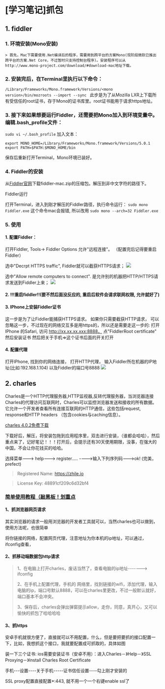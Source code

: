 # [学习笔记]抓包

## 1. fiddler

### 1. 环境安装(Mono安装)

    > 首先，Mac下需要使用.Net编译后的程序，需要用到跨平台的方案Mono(现阶段微软已推出跨平台的方案.Net Core，不过暂时只支持控制台程序)。安装程序可以从http://www.mono-project.com/download/#download-mac地址下载。

### 2. 安装完后，在Terminal里执行以下命令：

`/Library/Frameworks/Mono.framework/Versions/<mono version>/bin/mozroots --import --sync
`
此步是为了从Mozilla LXR上下载所有受信任的root证书，存于Mono的证书库里。root证书能用于请求https地址。

### 3. 接下来如果想要运行Fiddler，还需要把Mono加入到环境变量中。编辑.bash_profile文件：

`sudo vi ~/.bash_profile`
加入文本：

```
export MONO_HOME=/Library/Frameworks/Mono.framework/Versions/5.0.1
export PATH=$PATH:$MONO_HOME/bin
```

保存后重新打开Terminal，Mono环境已装好。

### 4. Fiddler的安装

从[Fiddler官网](https://www.telerik.com/download/fiddler)下载fiddler-mac.zip的压缩包。解压到非中文字符的路径下。

Fiddler运行

打开Terminal，进入到刚才解压的Fiddler路径，执行命令运行：
`sudo mono Fiddler.exe`
这个命令mac会报错, 所以改用
`sudo mono --arch=32 Fiddler.exe`

### 5. 使用

#### 1. 配置Fiddler：

打开Fiddler,     Tools-> Fiddler Options 允许"远程连接"。  （配置完后记得要重启Fiddler）

选中"Decrpt HTTPS traffic",    Fiddler就可以截获HTTPS请求；
![](http://www.cr173.com/up/2013-4/2013042708424086285.jpg)

选中"Allow remote computers to connect".  是允许别的机器把HTTP/HTTPS请求发送到Fiddler上来；
![](http://www.cr173.com/up/2013-4/2013042708424153803.jpg)

#### 2. !!!重启fiddler!!(要不然后面没反应的, 重启后软件会请求联网权限, 允许就好了)

#### 3. IPhone上安装Fiddler证书
 这一步是为了让Fiddler能捕获HTTPS请求。 如果你只需要截获HTTP请求， 可以忽略这一步，不过现在的网络交互多是用https的，所以还是需要走这一步的: 打开IPhone 的Safari, 访问  http://xx.xx.xx.xxx:8888， 点"FiddlerRoot certificate" 然后安装证书
然后把关于手机=>这个证书后面的开关打开

#### 4. 配置代理
打开IPhone,  找到你的网络连接， 打开HTTP代理， 输入Fiddler所在机器的IP地址(比如:192.168.1.104) 以及Fiddler的端口号8888
![](http://www.cr173.com/up/2013-4/2013042708424255649.png)


## 2. charles

Charles是一个HTTP代理服务器,HTTP监视器,反转代理服务器，当浏览器连接Charles的代理访问互联网时，Charles可以监控浏览器发送和接收的所有数据。它允许一个开发者查看所有连接互联网的HTTP通信，这些包括request, response和HTTP headers （包含cookies与caching信息）。


[charles 4.0.2免费下载](https://pan.baidu.com/s/1OM9_5n6JaT_1oFruOyq1xw)

下载好后，解压，将安装包拖到应用程序里，双击进行安装，（谁都会哈哈），然后重点来了，记好笔记！！！打开后，会提示还有30天使用期限，没事，在强大的中国，不会让你花钱买的哈哈。

选择菜单---> help---> register..... ---->输入下列序列码--->ok!  (完美，prefect)

> Registered Name:  https://zhile.io

> License Key:  48891cf209c6d32bf4


### [简单使用教程（敲黑板！划重点](https://blog.csdn.net/weixin_42428631/article/details/80642436)
 
 
#### 1、抓浏览器网页请求
其实浏览器的请求一般用浏览器的开发者工具就可以，当然charles也可以做到，使用方法呢，也很简单

将你链接的网络，配置网页代理，注意地址为你本机的ip地址，可以通过，ifconfig查看，


#### 2、抓移动端数据包http请求
> 1、在电脑上打开charles，废话当然了，查看电脑的ip地址------->  ifconfig
>     
> 2、在手机上配置代理，手机的 网络里，找到链接的wifi，添加代理，输入电脑的ip，端口号默认8888，可以在charles里更改，不过一般默认就好，端口基本不会冲突。
>     
> 3、保存后，charles会弹出弹窗提示allow，走你，同意，真开心，又可以愉快的抓包了哈哈哈哈

#### 3、抓https
安卓手机就很方便了，直接就可以不用配置，什么，但是要把要抓的接口配置一下，比如，我想抓这个接口，我就要配置成可抓取的，具体如图


装一下三个证书: ios需要安装证书（安卓不用）：进入Charles－》Help－》SSL Proxying－》Install Charles Root Certificate

手机---设置----关于手机-----证书信任设置----勾上刚才安装的


SSL proxy配置直接配置*:443,  就不用一个一个右键enable ssl了